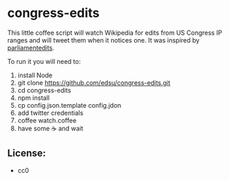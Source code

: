 # congress-edits

This little coffee script will watch Wikipedia for edits from US Congress IP ranges 
and will tweet them when it notices one. It was inspired by
[parliamentedits](https://twitter.com/parliamentedits).

To run it you will need to:

1. install Node
1. git clone https://github.com/edsu/congress-edits.git
1. cd congress-edits
1. npm install 
1. cp config.json.template config.jdon
1. add twitter credentials
1. coffee watch.coffee
1. have some :coffee: and wait

## License: 

* cc0




